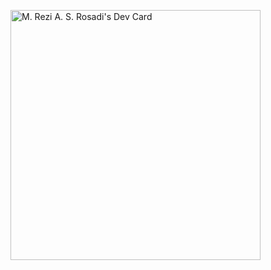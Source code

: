 <a href="https://app.daily.dev/rsazrm"><img src="https://api.daily.dev/devcards/8ee09daa15374e0b929dfc507121c72b.png?r=5x8" width="400" alt="M. Rezi A. S. Rosadi's Dev Card"/></a>

